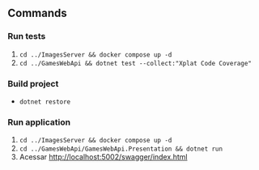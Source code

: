 ## Commands

### Run tests
1. `cd ../ImagesServer && docker compose up -d`
2. `cd ../GamesWebApi && dotnet test --collect:"Xplat Code Coverage"`

### Build project

- `dotnet restore`

### Run application
1. `cd ../ImagesServer && docker compose up -d`
2. `cd ../GamesWebApi/GamesWebApi.Presentation && dotnet run`
3. Acessar [http://localhost:5002/swagger/index.html](http://localhost:5002/swagger/index.html)
